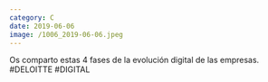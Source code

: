 ```yaml
--- 
category: C 
date: 2019-06-06 
image: /1006_2019-06-06.jpeg 
--- 
```


Os comparto estas 4 fases de la evolución digital de las empresas. #DELOITTE #DIGITAL